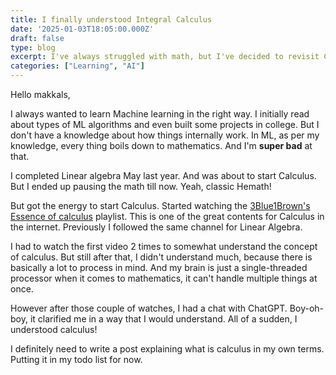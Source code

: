 ```yaml
---
title: I finally understood Integral Calculus
date: '2025-01-03T18:05:00.000Z'
draft: false
type: blog
excerpt: I've always struggled with math, but I've decided to revisit Calculus to truly understand Machine Learning. It wasn't easy—had to watch the basics twice and still felt lost. But after a chat with ChatGPT, it finally made sense! Excited to share my perspective on it soon.
categories: ["Learning", "AI"]
---
```


Hello makkals,

I always wanted to learn Machine learning in the right way. I initially read about types of ML algorithms and even built some projects in college. But I don't have a knowledge about how things internally work. In ML, as per my knowledge, every thing boils down to mathematics. And I'm **super bad** at that.

I completed Linear algebra May last year. And was about to start Calculus. But I ended up pausing the math till now. Yeah, classic Hemath!

But got the energy to start Calculus. Started watching the [3Blue1Brown's Essence of calculus](https://www.youtube.com/playlist?list=PLZHQObOWTQDMsr9K-rj53DwVRMYO3t5Yr) playlist. This is one of the great contents for Calculus in the internet. Previously I followed the same channel for Linear Algebra.

I had to watch the first video 2 times to somewhat understand the concept of calculus. But still after that, I didn't understand much, because there is basically a lot to process in mind. And my brain is just a single-threaded processor when it comes to mathematics, it can't handle multiple things at once.

However after those couple of watches, I had a chat with ChatGPT. Boy-oh-boy, it clarified me in a way that I would understand. All of a sudden, I understood calculus!

I definitely need to write a post explaining what is calculus in my own terms. Putting it in my todo list for now.